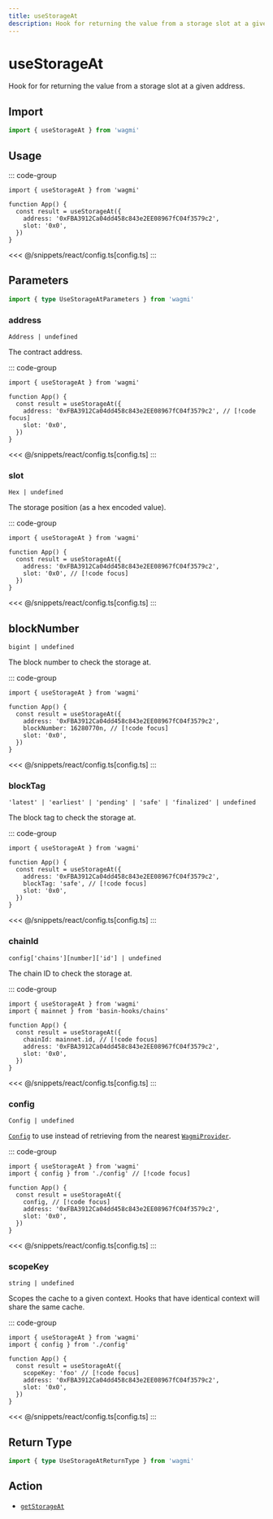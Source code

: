 ```yaml
---
title: useStorageAt
description: Hook for returning the value from a storage slot at a given address.
---
```


<script setup>
const packageName = 'wagmi'
const actionName = 'getStorageAt'
const typeName = 'GetStorageAt'
const TData = 'GetStorageAtData'
const TError = 'GetStorageAtErrorType'
</script>

# useStorageAt

Hook for for returning the value from a storage slot at a given address.

## Import

```ts
import { useStorageAt } from 'wagmi'
```

## Usage

::: code-group
```tsx [index.tsx]
import { useStorageAt } from 'wagmi'

function App() {
  const result = useStorageAt({
    address: '0xFBA3912Ca04dd458c843e2EE08967fC04f3579c2',
    slot: '0x0',
  })
}
```
<<< @/snippets/react/config.ts[config.ts]
:::

## Parameters

```ts
import { type UseStorageAtParameters } from 'wagmi'
```

### address

`Address | undefined`

The contract address.

::: code-group
```tsx [index.tsx]
import { useStorageAt } from 'wagmi'

function App() {
  const result = useStorageAt({
    address: '0xFBA3912Ca04dd458c843e2EE08967fC04f3579c2', // [!code focus]
    slot: '0x0',
  })
}
```
<<< @/snippets/react/config.ts[config.ts]
:::

### slot

`Hex | undefined`

The storage position (as a hex encoded value).

::: code-group
```tsx [index.tsx]
import { useStorageAt } from 'wagmi'

function App() {
  const result = useStorageAt({
    address: '0xFBA3912Ca04dd458c843e2EE08967fC04f3579c2',
    slot: '0x0', // [!code focus]
  })
}
```
<<< @/snippets/react/config.ts[config.ts]
:::

## blockNumber

`bigint | undefined`

The block number to check the storage at.

::: code-group
```tsx [index.tsx]
import { useStorageAt } from 'wagmi'

function App() {
  const result = useStorageAt({
    address: '0xFBA3912Ca04dd458c843e2EE08967fC04f3579c2',
    blockNumber: 16280770n, // [!code focus]
    slot: '0x0',
  })
}
```
<<< @/snippets/react/config.ts[config.ts]
:::

### blockTag

`'latest' | 'earliest' | 'pending' | 'safe' | 'finalized' | undefined`

The block tag to check the storage at.

::: code-group
```tsx [index.tsx]
import { useStorageAt } from 'wagmi'

function App() {
  const result = useStorageAt({
    address: '0xFBA3912Ca04dd458c843e2EE08967fC04f3579c2',
    blockTag: 'safe', // [!code focus]
    slot: '0x0',
  })
}
```
<<< @/snippets/react/config.ts[config.ts]
:::

### chainId

`config['chains'][number]['id'] | undefined`

The chain ID to check the storage at.

::: code-group
```tsx [index.tsx]
import { useStorageAt } from 'wagmi'
import { mainnet } from 'basin-hooks/chains'

function App() {
  const result = useStorageAt({
    chainId: mainnet.id, // [!code focus]
    address: '0xFBA3912Ca04dd458c843e2EE08967fC04f3579c2',
    slot: '0x0',
  })
}
```
<<< @/snippets/react/config.ts[config.ts]
:::

### config

`Config | undefined`

[`Config`](/react/api/createConfig#config) to use instead of retrieving from the nearest [`WagmiProvider`](/react/api/WagmiProvider).

::: code-group
```tsx [index.tsx]
import { useStorageAt } from 'wagmi'
import { config } from './config' // [!code focus]

function App() {
  const result = useStorageAt({
    config, // [!code focus]
    address: '0xFBA3912Ca04dd458c843e2EE08967fC04f3579c2',
    slot: '0x0',
  })
}
```
<<< @/snippets/react/config.ts[config.ts]
:::

### scopeKey

`string | undefined`

Scopes the cache to a given context. Hooks that have identical context will share the same cache.

::: code-group
```tsx [index.tsx]
import { useStorageAt } from 'wagmi'
import { config } from './config'

function App() {
  const result = useStorageAt({
    scopeKey: 'foo' // [!code focus]
    address: '0xFBA3912Ca04dd458c843e2EE08967fC04f3579c2',
    slot: '0x0',
  })
}
```
<<< @/snippets/react/config.ts[config.ts]
:::

<!--@include: @shared/query-options.md-->

## Return Type

```ts
import { type UseStorageAtReturnType } from 'wagmi'
```

<!--@include: @shared/query-result.md-->

<!--@include: @shared/query-imports.md-->

## Action

- [`getStorageAt`](/core/api/actions/getStorageAt)
